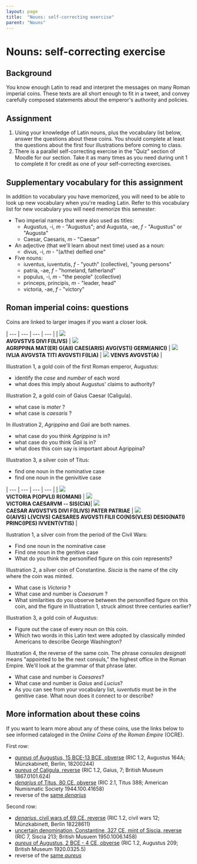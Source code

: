 ```yaml
---
layout: page
title:  "Nouns: self-correcting exercise"
parent: "Nouns"
---
```



# Nouns: self-correcting exercise

## Background

You know enough Latin to read and interpret the messages on many Roman imperial coins.  These texts are all short enough to fit in a tweet, and convey carefully composed statements about the emperor's authority and policies.

## Assignment

1. Using your knowledge of Latin nouns, plus the vocabulary list below, answer the questions about these coins. You should complete at least the questions about the first four illustrations before coming to class.
2. There is a parallel self-correcting exercise in the "Quiz" section of Moodle for our section.  Take it as many times as you need during unit 1 to complete it for credit as one of your self-correcting exercises.

## Supplementary vocabulary for this assignment

In addition to vocabulary you have memorized, you will need to be able to look up new vocabulary when you're reading Latin.  Refer to this vocabulary list for new vocabulary you will need memorize this semester:

- Two imperial names that were also used as titles:
    - Augustus, -i, *m* - "Augustus"; and Augusta, -ae, *f* - "Augustus" or "Augusta"
    - Caesar, Caesaris, *m* - "Caesar"
- An adjective (that we'll learn about next time) used as a noun:
    - divus, -i, *m* -  "(a/the) deified one"
- Five  nouns:
    - iuventus, iuventutis, *f* - "youth" (collective), "young persons"
    - patria, -ae, *f* - "homeland, fatherland"
    - populus, -i, *m* - "the people" (collective)
    - princeps, principis, *m* - "leader, head"
    - victoria, -ae, *f* - "victory"



## Roman imperial coins:  questions


Coins are linked to larger images if you want a closer look.  


| --- | --- | --- | --- |
| [![](../../../imgs/ric1_2_aug.164a.png)](../../../imgs/ric1_2_aug.164a.png) <br/> **AVGVSTVS DIVI F(ILIVS)** | [![](../../../imgs/ric-1_2-gai-7.png)](../../../imgs/ric-1_2-gai-7.png) <br/> **AGRIPPINA MAT(ER) G(AII) CAES(ARIS) AVG(VSTI) GERM(ANICI)** | [![](../../../imgs/ric2_1_2_tit-388.png)](../../../imgs/ric2_1_2_tit-388.png) <br/> **IVLIA AVGVSTA TITI AVGVSTI F(ILIA)** | [![](../../../imgs/ric2_1_2_tit-388-rev.png)](../../../imgs/ric2_1_2_tit-388-rev.png) **VENVS AVGVST(A)** |



Illustration 1, a gold coin of the first Roman emperor, Augustus:

- identify the *case* and *number* of each word
- what does this imply about Augustus' claims to authority?

Illustration 2, a gold coin of Gaius Caesar (Caligula).

- what case is *mater* ?
- what case is *caesaris* ?

In illustration 2, *Agrippina* and *Gaii* are both names.

- what case do you think *Agrippina* is in?
- what case do you think *Gaii* is in?
- what does this coin say is important about Agrippina?

Illustration 3, a silver coin of Titus:

- find one noun in the nominative case
- find one noun in the genivitive case


| --- | --- | --- | --- |
| [![](../../../imgs/ric1_2_cw_12.png)](../../../imgs/ric1_2_cw_12.png) <br/> **VICTORIA P(OPVLI) R(OMANI)** | ![](../../../imgs/ric7_sis_213.png) <br/> **VICTORIA CAESARVM -- SIS(CIA)**| [![](../../../imgs/ric1_2_aug.209.png)](../../../imgs/ric1_2_aug.209.png) <br/> **CAESAR AVGVSTVS DIVI F(ILIVS) PATER PATRIAE** | [![](../../../imgs/ric_1_2_aug_209_rev.png)](../../../imgs/ric_1_2_aug_209_rev.png) <br/> **G(AIVS) L(VCIVS) CAESARES AVGVSTI FILII CO(N)S(VLES) DESIG(NATI) PRINC(IPES) IVVENT(VTIS)** |



Ilustration 1, a silver coin from the period of the Civil Wars:

- Find one noun in the nominative case
- Find one noun in the genitive case
- What do you think the personified figure on this coin represents?

Illustration 2, a silver coin of Constantine.  *Siscia* is the name of the city where the coin was minted.  

- What case is *Victoria* ?
- What case and number is *Caesarum* ?
- What similarities do you observe between the personified figure on this coin, and the figure in Illustration 1, struck almost three centuries earlier?


Illustration 3, a gold coin of Augustus:

- Figure out the case of every noun on this coin.
- Which two words in this Latin text were adopted by classically minded Americans to describe George Washington?


Illustration 4, the reverse of the same coin.  The phrase *consules designati* means "appointed to be the next consuls," the highest office in the Roman Empire.  We'll look at the grammar of that phrase later.

- What case and number is *Caesares*?
- What case and number is *Gaius* and *Lucius*?
- As you can see from your vocabulary list, *iuventutis* must be in the genitive case.  What noun does it connect to or describe?


## More information about these coins


If you want to learn more about any of these coins, use the links below to see informed cataloged in the *Online Coins of the Roman Empire* (OCRE).

First row:

- [*aureus* of Augustus, 15 BCE-13 BCE, obverse](http://numismatics.org/ocre/id/ric.1(2).aug.164A) (RIC 1.2, Augustus 164A; Münzkabinett, Berlin, 18200244)
-  [*aureus* of Caligula, reverse](http://numismatics.org/ocre/id/ric.1(2).gai.7) (RIC 1.2, Gaius, 7; British Museum 1867.0101.624)
- [*denarius* of Titus, 80 CE, obverse](http://numismatics.org/ocre/id/ric.2_1(2).tit.388) (RIC 2.1, Titus 388; American Numismatic Society 1944.100.41658)
- reverse of the [same *denarius*](http://numismatics.org/ocre/id/ric.2_1(2).tit.388)


Second row:

- [*denarius*, civil wars of 69 CE, reverse](http://numismatics.org/ocre/id/ric.1(2).cw.12) (RIC 1.2, civil wars 12; Münzkabinett, Berlin 18228611)
- [uncertain denomination, Constantine, 327 CE, mint of Siscia, reverse](http://numismatics.org/ocre/id/ric.7.sis.213) (RIC 7, Siscia 213; British Musuem 1950.1006.1458)
- [*aureus* of Augustus, 2 BCE - 4 CE, obverse](http://numismatics.org/ocre/id/ric.1(2).aug.209) (RIC 1.2, Augustus 209; British Museum 1920.0325.5)
- reverse of the [same *aureus*](http://numismatics.org/ocre/id/ric.1(2).aug.209)
